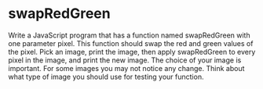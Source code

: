 # swapRedGreen
Write a JavaScript program that has a function named swapRedGreen with one parameter pixel. This function should swap the red and green values of the pixel. Pick an image, print the image, then apply swapRedGreen to every pixel in the image, and print the new image. The choice of your image is important. For some images you may not notice any change. Think about what type of image you should use for testing your function.
